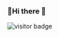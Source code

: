 ### 🙋Hi there 👋
![visitor badge](https://visitor-badge.glitch.me/badge?page_id=jwenjian.visitor-badge)

<!--
                                              Hello，ヾ(≧∇≦*)ゝ，我是Koyal，可以叫我小姬。
                                                           一个非科班Gopher 
                                                       我从不是一个积极乐观的人
                                                       但很幸运，很庆幸遇到小组
                                                       遇到一些谈天说地的朋友
                                                       遇到丧但积极向上的学长
                                                       遇到严厉却没抛弃的学姐
                                                       也遇到了懂得自愈的自己
-->
<!--
**tuwan21/tuwan21** is a ✨ _special_ ✨ repository because its `README.md` (this file) appears on your GitHub profile.

Here are some ideas to get you started:

- 🔭 I’m currently working on ...
- 🌱 I’m currently learning ...
- 👯 I’m looking to collaborate on ...
- 🤔 I’m looking for help with ...
- 💬 Ask me about ...
- 📫 How to reach me: ...
- 😄 Pronouns: ...
- ⚡ Fun fact: ...

-->
